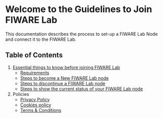 # Welcome to the Guidelines to Join FIWARE Lab

This documentation describes the process to set-up a FIWARE Lab Node
and connect it to the FIWARE Lab.

## Table of Contents


1. [Essential things to know before joining FIWARE Lab](1.essentials/1.introduction.md)
    - [Requirements](1.essentials/2.requirements.md)
    - [Steps to become a New FIWARE Lab node](1.essentials/3.steps_join.md)
    - [Steps to discontinue a FIWARE Lab node](1.essentials/4.steps_leave.md)
    - [Steps to show the current status of your FIWARE Lab node](1.essentials/5.steps_status.md)
1. Policies
    - [Privacy Policy](2.policies/1.privacy.md)
    - [Cookies policy](2.policies/2.cookies.md)
    - [Terms & Conditions](2.policies/3.terms.md)

